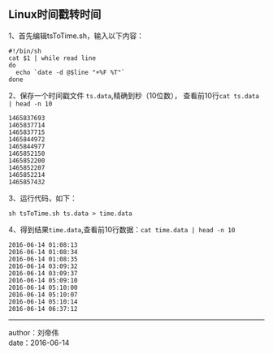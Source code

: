 ## Linux时间戳转时间

1、首先编辑tsToTime.sh，输入以下内容：

```
#!/bin/sh
cat $1 | while read line
do
  echo `date -d @$line "+%F %T"`
done
```

2、保存一个时间戳文件 `ts.data`,精确到秒（10位数）， 查看前10行`cat ts.data | head -n 10`

```
1465837693
1465837714
1465837715
1465844972
1465844977
1465852150
1465852200
1465852207
1465852214
1465857432
```

3、运行代码，如下：

```
sh tsToTime.sh ts.data > time.data
```

4、得到结果`time.data`,查看前10行数据：`cat time.data | head -n 10`

```
2016-06-14 01:08:13
2016-06-14 01:08:34
2016-06-14 01:08:35
2016-06-14 03:09:32
2016-06-14 03:09:37
2016-06-14 05:09:10
2016-06-14 05:10:00
2016-06-14 05:10:07
2016-06-14 05:10:14
2016-06-14 06:37:12
```

---

author：刘帝伟  
date：2016-06-14